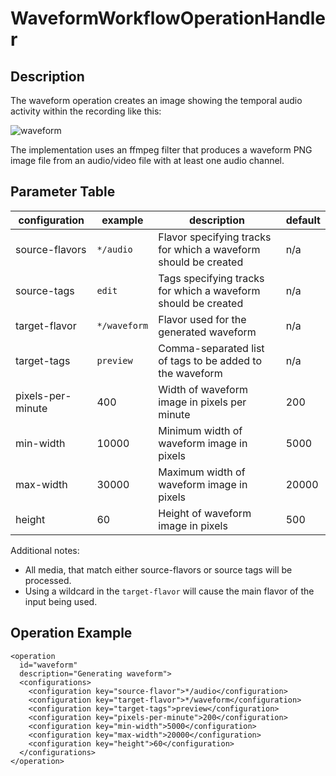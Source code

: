 WaveformWorkflowOperationHandler
================================

Description
-----------

The waveform operation creates an image showing the temporal audio activity within the recording like this:

![waveform](waveform.png)

The implementation uses an ffmpeg filter that produces a waveform PNG image file from an audio/video file with at least
one audio channel.


Parameter Table
---------------

configuration     |example     |description                                                     |default
------------------|------------|----------------------------------------------------------------|-------
source-flavors    |`*/audio`   |Flavor specifying tracks for which a waveform should be created |n/a
source-tags       |`edit`      |Tags specifying tracks for which a waveform should be created   |n/a
target-flavor     |`*/waveform`|Flavor used for the generated waveform                          |n/a
target-tags       |`preview`   |Comma-separated list of tags to be added to the waveform        |n/a
pixels-per-minute |400         |Width of waveform image in pixels per minute                    |200
min-width         |10000       |Minimum width of waveform image in pixels                       |5000
max-width         |30000       |Maximum width of waveform image in pixels                       |20000
height            |60          |Height of waveform image in pixels                              |500

Additional notes:

- All media, that match either source-flavors or source tags will be processed.
- Using a wildcard in the `target-flavor` will cause the main flavor of the input being used.


Operation Example
-----------------

    <operation
      id="waveform"
      description="Generating waveform">
      <configurations>
        <configuration key="source-flavor">*/audio</configuration>
        <configuration key="target-flavor">*/waveform</configuration>
        <configuration key="target-tags">preview</configuration>
        <configuration key="pixels-per-minute">200</configuration>
        <configuration key="min-width">5000</configuration>
        <configuration key="max-width">20000</configuration>
        <configuration key="height">60</configuration>
      </configurations>
    </operation>
